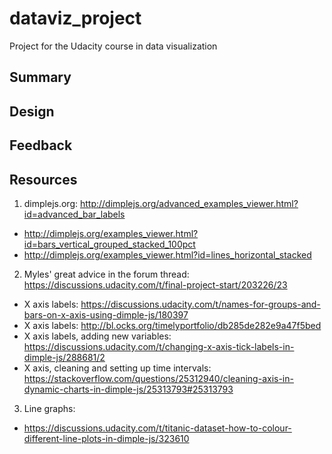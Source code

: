 # dataviz_project
Project for the Udacity course in data visualization

## Summary



## Design



## Feedback



## Resources

1. dimplejs.org: http://dimplejs.org/advanced_examples_viewer.html?id=advanced_bar_labels
- http://dimplejs.org/examples_viewer.html?id=bars_vertical_grouped_stacked_100pct
- http://dimplejs.org/examples_viewer.html?id=lines_horizontal_stacked
2. Myles' great advice in the forum thread: https://discussions.udacity.com/t/final-project-start/203226/23
- X axis labels: https://discussions.udacity.com/t/names-for-groups-and-bars-on-x-axis-using-dimple-js/180397
- X axis labels: http://bl.ocks.org/timelyportfolio/db285de282e9a47f5bed
- X axis labels, adding new variables: https://discussions.udacity.com/t/changing-x-axis-tick-labels-in-dimple-js/288681/2
- X axis, cleaning and setting up time intervals: https://stackoverflow.com/questions/25312940/cleaning-axis-in-dynamic-charts-in-dimple-js/25313793#25313793
3. Line graphs:
- https://discussions.udacity.com/t/titanic-dataset-how-to-colour-different-line-plots-in-dimple-js/323610





